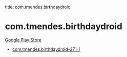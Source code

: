 title: com.tmendes.birthdaydroid
# com.tmendes.birthdaydroid


[Google Play Store](https://play.google.com/store/apps/details?id=com.tmendes.birthdaydroid)


* [com.tmendes.birthdaydroid-271-1](./com.tmendes.birthdaydroid-271-1/)